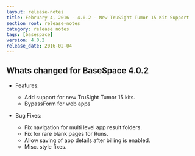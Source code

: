 ```yaml
---
layout: release-notes
title: February 4, 2016 - 4.0.2 - New TruSight Tumor 15 Kit Support
section_root: release-notes
category: release notes
tags: [basespace]
version: 4.0.2
release_date: 2016-02-04
---
```


## Whats changed for BaseSpace 4.0.2

- Features:
	- Add support for new TruSight Tumor 15 kits.
	- BypassForm for web apps

- Bug Fixes:
	- Fix navigation for multi level app result folders.
	- Fix for rare blank pages for Runs.
	- Allow saving of app details after billing is enabled.
	- Misc. style fixes.



